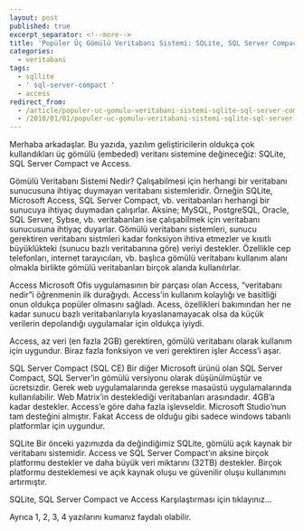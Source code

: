 ```yaml
---
layout: post
published: true
excerpt_separator: <!--more-->
title: 'Popüler Üç Gömülü Veritabanı Sistemi: SQLite, SQL Server Compact ve Access'
categories:
  - veritabani
tags:
  - sqllite
  - ' sql-server-compact '
  - access
redirect_from:
  - /article/populer-uc-gomulu-veritabani-sistemi-sqlite-sql-server-compact-ve-access
  - /2018/01/01/populer-uc-gomulu-veritabani-sistemi-sqlite-sql-server-compact-ve-access/    
---
```

Merhaba arkadaşlar. Bu yazıda, yazılım geliştiricilerin oldukça çok kullandıkları üç gömülü (embeded) veritanı sistemine değineceğiz: SQLite, SQL Server Compact ve Access.

<!--more-->

Gömülü Veritabanı Sistemi Nedir?
Çalışabilmesi için herhangi bir veritabanı sunucusuna ihtiyaç duymayan veritabanı sistemleridir. Örneğin SQLite, Microsoft Access, SQL Server Compact, vb. veritabanları herhangi bir sunucuya ihtiyaç duymadan çalışırlar. Aksine; MySQL, PostgreSQL, Oracle, SQL Server, Sybse, vb. veritabanları ise çalışabilmek için veritabanı sunucusuna ihtiyaç duyarlar. Gömülü veritabanı sistemleri, sunucu gerektiren veritabanı sistmleri kadar fonksiyon ihtiva etmezler ve kısıtlı büyüklükteki (sunucu bazlı veritabanına göre) veriyi destekler. Özellikle cep telefonları, internet tarayıcıları, vb. başlıca gömülü veritabanı kullanım alanı olmakla birlikte gömülü veritabanları birçok alanda kullanılırlar.

Access
Microsoft Ofis uygulamasının bir parçası olan Access, “veritabanı nedir”i öğrenmenin ilk durağıydı. Access’in kullanım kolaylığı ve basitliği onun oldukça popüler olmasını sağladı. Acess, özellikleri bakımından her ne kadar sunucu bazlı veritabanlarıyla kıyaslanamayacak olsa da küçük verilerin depolandığı uygulamalar için oldukça iyiydi.

Access, az veri (en fazla 2GB)  gerektiren, gömülü veritabanı olarak  kullanım için uygundur. Biraz fazla fonksiyon ve veri gerektiren işler Access’i aşar.

SQL Server Compact (SQL CE)
Bir diğer Microsoft ürünü olan SQL Server Compact, SQL Server’in  gömülü versiyonu olarak düşünülmüştür ve ücretsizdir. Gerek web uygulamalarında gerekse masaüstü uygulamalarında kullanılabilir. Web Matrix’in desteklediği veritabanları arasındadır. 4GB’a kadar destekler. Access’e göre daha fazla işlevseldir. Microsoft Studio’nun tam desteğini almıştır. Fakat Access de olduğu gibi sadece windows tabanlı platformlar için uygundur.

SQLite
Bir önceki yazımızda da değindiğimiz SQLite, gömülü açık kaynak bir veritabanı sistemidir. Access ve SQL Server Compact’ın aksine birçok platformu destekler ve daha büyük veri miktarını (32TB) destekler. Birçok platformu desteklemesi ve açık kaynak oluşu ve güvenilir oluşu kullanımını artırmıştır.

SQLite, SQL Server Compact ve Access Karşılaştırması için tıklayınız…

Ayrıca 1, 2, 3, 4 yazılarını kumanız faydalı olabilir.
